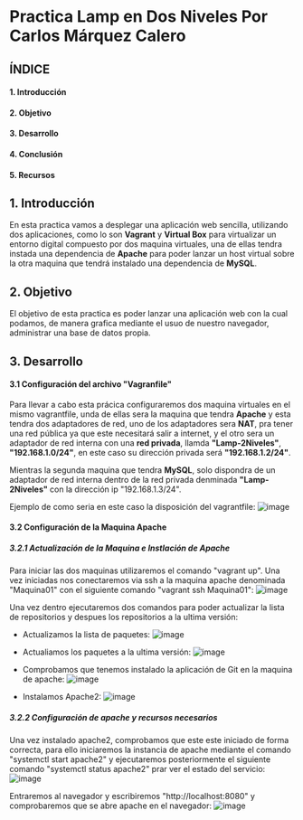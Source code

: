 # Practica Lamp en Dos Niveles Por Carlos Márquez Calero

## ÍNDICE
#### 1. Introducción
#### 2. Objetivo
#### 3. Desarrollo
#### 4. Conclusión
#### 5. Recursos

## 1. Introducción
En esta practica vamos a desplegar una aplicación web sencilla, utilizando dos aplicaciones, como lo son **Vagrant** y **Virtual Box** para virtualizar un entorno digital
compuesto por dos maquina virtuales, una de ellas tendra instada una dependencia de **Apache** para poder lanzar un host virtual sobre la otra maquina que tendrá
instalado una dependencia de **MySQL**.

## 2. Objetivo
El objetivo de esta practica es poder lanzar una aplicación web con la cual podamos, de manera grafica mediante el usuo de nuestro navegador,
administrar una base de datos propia.

## 3. Desarrollo
#### 3.1 Configuración del archivo "Vagranfile"
Para llevar a cabo esta prácica configuraremos dos maquina virtuales en el mismo vagrantfile, unda de ellas sera la maquina que tendra **Apache** y esta tendra dos adaptadores de red,
uno de los adaptadores sera **NAT**, pra tener una red pública ya que este necesitará salir a internet, y el otro sera un adaptador de red interna con una **red privada**, llamda **"Lamp-2Niveles"**,
**"192.168.1.0/24"**, en este caso su dirección privada será **"192.168.1.2/24"**.

Mientras la segunda maquina que tendra **MySQL**, solo dispondra de un adaptador de red interna dentro de la red privada denminada **"Lamp-2Niveles"** con la dirección ip "192.168.1.3/24".

Ejemplo de como seria en este caso la disposición del vagrantfile:
![image](https://github.com/user-attachments/assets/07aa3ecf-398b-47b8-82f3-e586ae1eada5)

#### 3.2 Configuración de la Maquina Apache

##### 3.2.1 Actualización de la Maquina e Instlación de Apache
Para iniciar las dos maquinas utilizaremos el comando "vagrant up". Una vez iniciadas nos conectaremos via ssh a la maquina apache denominada "Maquina01" con el siguiente comando "vagrant ssh Maquina01":
![image](https://github.com/user-attachments/assets/1623c90d-b958-4098-bb1e-11838a9be3d4)

Una vez dentro ejecutaremos dos comandos para poder actualizar la lista de repositorios y despues los repositorios a la ultima versión:

* Actualizamos la lista de paquetes:
  ![image](https://github.com/user-attachments/assets/8e6ff61f-6e20-4333-8214-8b0646c7b98d)

* Actualiamos los paquetes a la ultima versión:
  ![image](https://github.com/user-attachments/assets/4a9b3ff9-b23c-48c3-a1f9-315f22b1a7c7)

* Comprobamos que tenemos instalado la aplicación de Git en la maquina de apache:
  ![image](https://github.com/user-attachments/assets/e85906bc-5117-4ba6-b597-414f0e611b7c)

* Instalamos Apache2:
  ![image](https://github.com/user-attachments/assets/d9f4e53f-68b0-4b8d-87f9-a126820e12e9)

##### 3.2.2 Configuración de apache y recursos necesarios
Una vez instalado apache2, comprobamos que este este iniciado de forma correcta, para ello iniciaremos la instancia de apache mediante el comando "systemctl start apache2" y ejecutaremos posteriormente
el siguiente comando "systemctl status apache2" prar ver el estado del servicio:
![image](https://github.com/user-attachments/assets/5c40e6bb-708b-411d-9a00-a297d6142038)

Entraremos al navegador y escribiremos "http://localhost:8080" y comprobaremos que se abre apache en el navegador:
![image](https://github.com/user-attachments/assets/9767955c-309d-4fae-942c-3ba2a09ffe32)


